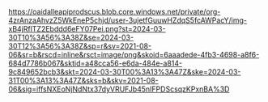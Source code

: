 https://oaidalleapiprodscus.blob.core.windows.net/private/org-4zrAnzaAhvzZ5WkEneP5chjd/user-3ujetfGuuwHZdqS5fcAWPacY/img-xB4jRflTZ2Ebddd6eFY07Pei.png?st=2024-03-30T10%3A56%3A38Z&se=2024-03-30T12%3A56%3A38Z&sp=r&sv=2021-08-06&sr=b&rscd=inline&rsct=image/png&skoid=6aaadede-4fb3-4698-a8f6-684d7786b067&sktid=a48cca56-e6da-484e-a814-9c849652bcb3&skt=2024-03-30T00%3A13%3A47Z&ske=2024-03-31T00%3A13%3A47Z&sks=b&skv=2021-08-06&sig=iffsNXEoNjNdNtx37dyVRUFJb45nIFPDScsqzKPxnBA%3D